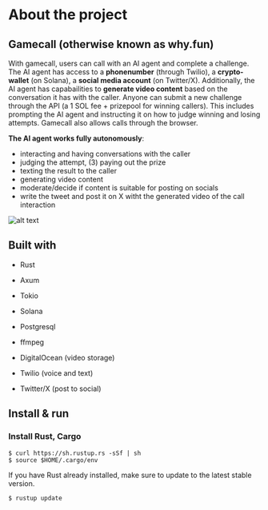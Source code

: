 # About the project

## Gamecall (otherwise known as why.fun)

With gamecall, users can call with an AI agent and complete a challenge. The AI agent has access to a **phonenumber** (through Twilio), a **crypto-wallet** (on Solana), a **social media account** (on Twitter/X). 
Additionally, the AI agent has capabailities to **generate video content** based on the conversation it has with the caller. Anyone can submit a new challenge through the API (a 1 SOL fee + prizepool for winning callers). This includes prompting the AI agent and instructing it on how to judge winning and losing attempts. Gamecall also allows calls through the browser.

**The AI agent works fully autonomously**:
  * interacting and having conversations with the caller
  * judging the attempt, (3) paying out the prize
  * texting the result to the caller
  * generating video content
  * moderate/decide if content is suitable for posting on socials
  * write the tweet and post it on X witht the generated video of the call interaction


![alt text](https://github.com/Nelis-sol/gamecall/blob/main/gamecall-why-dot-fun.png "Why.fun logo")


## Built with
  * Rust
  * Axum
  * Tokio
  * Solana

  * Postgresql
  * ffmpeg
    
  * DigitalOcean (video storage)
  * Twilio (voice and text)
  * Twitter/X (post to social)


## Install & run

### Install Rust, Cargo
```
$ curl https://sh.rustup.rs -sSf | sh
$ source $HOME/.cargo/env
```

If you have Rust already installed, make sure to update to the latest stable version.
```
$ rustup update
```


